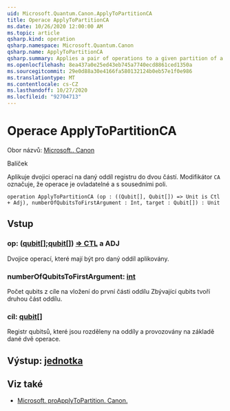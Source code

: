 ```yaml
---
uid: Microsoft.Quantum.Canon.ApplyToPartitionCA
title: Operace ApplyToPartitionCA
ms.date: 10/26/2020 12:00:00 AM
ms.topic: article
qsharp.kind: operation
qsharp.namespace: Microsoft.Quantum.Canon
qsharp.name: ApplyToPartitionCA
qsharp.summary: Applies a pair of operations to a given partition of a register into two parts. The modifier `CA` indicates that the operation is controllable and adjointable.
ms.openlocfilehash: 8ea437a0e25ed43eb745a7740ecd8861ced1350a
ms.sourcegitcommit: 29e0d88a30e4166fa580132124b0eb57e1f0e986
ms.translationtype: MT
ms.contentlocale: cs-CZ
ms.lasthandoff: 10/27/2020
ms.locfileid: "92704713"
---
```

# <a name="applytopartitionca-operation"></a>Operace ApplyToPartitionCA

Obor názvů: [Microsoft.. Canon](xref:Microsoft.Quantum.Canon)

Balíček [](https://nuget.org/packages/)


Aplikuje dvojici operací na daný oddíl registru do dvou částí.
Modifikátor `CA` označuje, že operace je ovladatelné a s sousedními poli.

```qsharp
operation ApplyToPartitionCA (op : ((Qubit[], Qubit[]) => Unit is Ctl + Adj), numberOfQubitsToFirstArgument : Int, target : Qubit[]) : Unit
```


## <a name="input"></a>Vstup

### <a name="op--qubitqubit--unit-ctl--adj"></a>op: ([qubit](xref:microsoft.quantum.lang-ref.qubit)[];[qubit](xref:microsoft.quantum.lang-ref.qubit)[]) [=> CTL](xref:microsoft.quantum.lang-ref.unit) a ADJ

Dvojice operací, které mají být pro daný oddíl aplikovány.


### <a name="numberofqubitstofirstargument--int"></a>numberOfQubitsToFirstArgument: [int](xref:microsoft.quantum.lang-ref.int)

Počet qubits z cíle na vložení do první části oddílu
Zbývající qubits tvoří druhou část oddílu.


### <a name="target--qubit"></a>cíl: [qubit](xref:microsoft.quantum.lang-ref.qubit)[]

Registr qubitsů, které jsou rozděleny na oddíly a provozovány na základě dané dvě operace.



## <a name="output--unit"></a>Výstup: [jednotka](xref:microsoft.quantum.lang-ref.unit)



## <a name="see-also"></a>Viz také

- [Microsoft. proApplyToPartition. Canon.](xref:Microsoft.Quantum.Canon.ApplyToPartition)